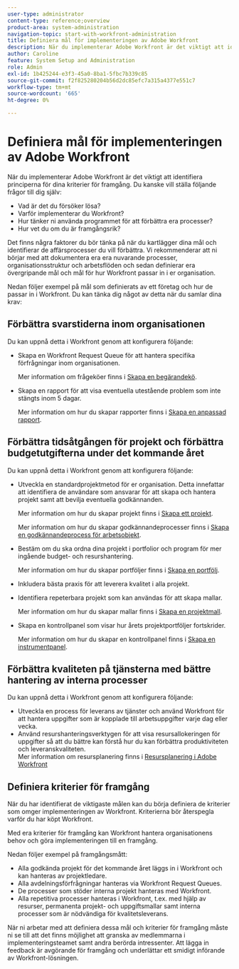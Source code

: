 ```yaml
---
user-type: administrator
content-type: reference;overview
product-area: system-administration
navigation-topic: start-with-workfront-administration
title: Definiera mål för implementeringen av Adobe Workfront
description: När du implementerar Adobe Workfront är det viktigt att identifiera principerna för dina kriterier för framgång. Vi rekommenderar att ni börjar med att dokumentera era era nuvarande processer, organisationsstruktur och arbetsflöden och sedan definierar era övergripande mål och mål för hur Workfront passar in i er organisation.
author: Caroline
feature: System Setup and Administration
role: Admin
exl-id: 1b425244-e3f3-45a0-8ba1-5fbc7b339c85
source-git-commit: f2f825280204b56d2dc85efc7a315a4377e551c7
workflow-type: tm+mt
source-wordcount: '665'
ht-degree: 0%

---
```


# Definiera mål för implementeringen av Adobe Workfront

När du implementerar Adobe Workfront är det viktigt att identifiera principerna för dina kriterier för framgång. Du kanske vill ställa följande frågor till dig själv:

* Vad är det du försöker lösa?
* Varför implementerar du Workfront?
* Hur tänker ni använda programmet för att förbättra era processer?
* Hur vet du om du är framgångsrik?

Det finns några faktorer du bör tänka på när du kartlägger dina mål och identifierar de affärsprocesser du vill förbättra. Vi rekommenderar att ni börjar med att dokumentera era era nuvarande processer, organisationsstruktur och arbetsflöden och sedan definierar era övergripande mål och mål för hur Workfront passar in i er organisation.

Nedan följer exempel på mål som definierats av ett företag och hur de passar in i Workfront. Du kan tänka dig något av detta när du samlar dina krav:

## Förbättra svarstiderna inom organisationen

Du kan uppnå detta i Workfront genom att konfigurera följande:

* Skapa en Workfront Request Queue för att hantera specifika förfrågningar inom organisationen.

   Mer information om frågeköer finns i [Skapa en begärandekö](../../manage-work/requests/create-and-manage-request-queues/create-request-queue.md).

* Skapa en rapport för att visa eventuella utestående problem som inte stängts inom 5 dagar.

   Mer information om hur du skapar rapporter finns i [Skapa en anpassad rapport](../../reports-and-dashboards/reports/creating-and-managing-reports/create-custom-report.md).

## Förbättra tidsåtgången för projekt och förbättra budgetutgifterna under det kommande året

Du kan uppnå detta i Workfront genom att konfigurera följande:

* Utveckla en standardprojektmetod för er organisation. Detta innefattar att identifiera de användare som ansvarar för att skapa och hantera projekt samt att bevilja eventuella godkännanden.

   Mer information om hur du skapar projekt finns i [Skapa ett projekt](../../manage-work/projects/create-projects/create-project.md).

   Mer information om hur du skapar godkännandeprocesser finns i [Skapa en godkännandeprocess för arbetsobjekt](../../administration-and-setup/customize-workfront/configure-approval-milestone-processes/create-approval-processes.md).

* Bestäm om du ska ordna dina projekt i portfolior och program för mer ingående budget- och resurshantering.

   Mer information om hur du skapar portföljer finns i [Skapa en portfölj](../../manage-work/portfolios/create-and-manage-portfolios/create-portfolios.md).

* Inkludera bästa praxis för att leverera kvalitet i alla projekt.
* Identifiera repeterbara projekt som kan användas för att skapa mallar.

   Mer information om hur du skapar mallar finns i [Skapa en projektmall](../../manage-work/projects/create-and-manage-templates/create-template.md).

* Skapa en kontrollpanel som visar hur årets projektportföljer fortskrider.

   Mer information om hur du skapar en kontrollpanel finns i [Skapa en instrumentpanel](../../reports-and-dashboards/dashboards/creating-and-managing-dashboards/create-dashboard.md).

## Förbättra kvaliteten på tjänsterna med bättre hantering av interna processer

Du kan uppnå detta i Workfront genom att konfigurera följande:

* Utveckla en process för leverans av tjänster och använd Workfront för att hantera uppgifter som är kopplade till arbetsuppgifter varje dag eller vecka.
* Använd resurshanteringsverktygen för att visa resursallokeringen för uppgifter så att du bättre kan förstå hur du kan förbättra produktiviteten och leveranskvaliteten.\
   Mer information om resursplanering finns i [Resursplanering i Adobe Workfront](../../resource-mgmt/resource-planning/resource-planning-overview.md)

## Definiera kriterier för framgång

När du har identifierat de viktigaste målen kan du börja definiera de kriterier som omger implementeringen av Workfront. Kriterierna bör återspegla varför du har köpt Workfront.

Med era kriterier för framgång kan Workfront hantera organisationens behov och göra implementeringen till en framgång.

Nedan följer exempel på framgångsmått:

* Alla godkända projekt för det kommande året läggs in i Workfront och kan hanteras av projektledare.
* Alla avdelningsförfrågningar hanteras via Workfront Request Queues.
* De processer som stöder interna projekt hanteras med Workfront.
* Alla repetitiva processer hanteras i Workfront, t.ex. med hjälp av resurser, permanenta projekt- och uppgiftsmallar samt interna processer som är nödvändiga för kvalitetsleverans.

När ni arbetar med att definiera dessa mål och kriterier för framgång måste ni se till att det finns möjlighet att granska av medlemmarna i implementeringsteamet samt andra berörda intressenter. Att lägga in feedback är avgörande för framgång och underlättar ett smidigt införande av Workfront-lösningen.
